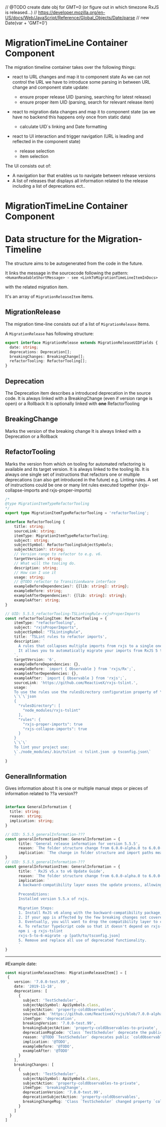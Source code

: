  // @TODO create date obj for GMT+0 (or figure out in which timezone RxJS is released...)
    // https://developer.mozilla.org/en-US/docs/Web/JavaScript/Reference/Global_Objects/Date/parse
    // new Date(var + 'GMT+0')
   
# MigrationTimeLine Container Component

The migration timeline container takes over the following things: 

- react to URL changes and map it to component state
As we can not control the URL we have to introduce some parsing in between URL change and component state update: 
  - ensure proper release UID (parsing, searching for latest release)
  - ensure proper item UID (parsing, search for relevant release item)
  
- react to migration data changes and map it to component state (as we have no backend this happens only once from static data)
  - calculate UID`s linking and Date formatting

- react to UI interaction and trigger navigation (URL is leading and reflected in the component state)
  - release selection 
  - item selection

The UI consists out of:
- A navigation bar that enables us to navigate between release versions
- A list of releases that displays all information related to the release including a list of deprecations ect..

# MigrationTimeLine Container Component



# Data structure for the Migration-Timeline
The structure aims to be autogenerated from the code in the future.

It links the message in the sourcecode following the pattern:
`<HumanReadableShortMessage> - see <LinkToMigrationTimeLineItemInDocs>`

with the related migration item.

It's an array of `MigrationReleaseItem` items.

## MigrationRelease

The migration time-line consists out of a list of `MigrationRelease` items.

A `MigrationRelease` has following structure:
```typescript
export interface MigrationRelease extends MigrationReleaseUIDFields {
  date: string;
  deprecations: Deprecation[];
  breakingChanges: BreakingChange[];
  refactorTooling: RefactorTooling[];
}
```

## Deprecation
The Deprecation item describes a introduced deprecation in the source code.
It is always     linked with a BreakingChange (even if version range is open) or a Rollback
It is optionally linked with **one** RefactorTooling

## BreakingChange
Marks the version of the breaking change
It is always linked with a Deprecation or a Rollback

## RefactorTooling
Marks the version from which on tooling for automated refactoring is available and its target version.
It is always linked to the tooling lib.
It is always one single set of instructions 
that refactors one or multiple deprecations (can also get introduced in the future) 
e.g. Linting rules. A set of instructions could be
one or many lint rules executed together (rxjs-collapse-imports and rxjs-proper-imports)

```typescript
/*
@type MigrationItemTypeRefactorTooling
*/
export type MigrationItemTypeRefactorTooling = 'refactorTooling';

interface RefactorTooling {
    title: string;
    sourceLink: string;
    itemType: MigrationItemTypeRefactorTooling;
    subject: string;
    subjectSymbol: RefactorToolingSubjectSymbols;
    subjectAction?: string;
    // Version range to refactor to e.g. v6.
    targetVersion: string;
    // What will the tooling do.
    description: string;
    // How can I use it
    usage: string;
    // @TODO refactor to TransitionAware interface
    exampleBeforeDependencies?: {[lib: string]: string};
    exampleBefore: string;
    exampleAfterDependencies?: {[lib: string]: string};
    exampleAfter: string;
}

// UID: 5.5.5_refactorTooling-TSLintingRule-rxjsProperImports
const refactorToolingItem: RefactorTooling = {
    itemType: "refactorTooling",
    subject: "rxjsProperImports",
    subjectSymbol: "TSLintingRule",
    title: 'TSLint rules to refactor imports',
    description: `
      A rules that collapses multiple imports from rxjs to a single one.
      It allows you to automatically migrate your imports from RxJS 5 to RxJS 6.
    `,
    targetVersion: '6',
    exampleBeforeDependencies: {},
    exampleBefore: `import { Observable } from 'rxjs/Rx';`,
    exampleAfterDependencies: {},
    exampleAfter: `import { Observable } from 'rxjs';`,
    sourceLink: 'https://github.com/ReactiveX/rxjs-tslint.',
    usage: `
    To use the rules use the rulesDirectory configuration property of \`tslint.json\`:
    \`\`\`json
    {
      "rulesDirectory": [
        "node_modules/rxjs-tslint"
      ],
      "rules": {
        "rxjs-proper-imports": true
        "rxjs-collapse-imports": true
      }
    }
    \`\`\`
    To lint your project use:
    \`./node_modules/.bin/tslint -c tslint.json -p tsconfig.json\`
    `
}
```

## GeneralInformation
Gives information about 
It is one or multiple manual steps or pieces of information related to ??a version??

```typescript

interface GeneralInformation {
  title: string;
  reason: string;
  implication: string;
}

// UID: 5.5.5_generalInformation-???
const generalInformationItem: GeneralInformation = {
      title: 'General release information for version 5.5.5',
      reason: `The folder structure change from 6.0.0-alpha.0 to 6.0.0-alpha.1 to reduce the number of different import paths.`,
      implication: `The change in folder structure and import paths means for the caller to refactor the imports to the new way.`
}
// UID: 5.5.5_generalInformation-???
const generalInformationItem: GeneralInformation = {
      title: ' RxJS v5.x to v6 Update Guide',
      reason: `The folder structure change from 6.0.0-alpha.0 to 6.0.0-alpha.1 to reduce the number of different import paths.`,
      implication: `    
      A backward-compatibility layer eases the update process, allowing you to keep your apps working while you address most code changes at your own pace. The overall process can be carried out in stages:
      
      Preconditions:
      Installed version 5.5.x of rxjs.
      
      Migration Steps:
      1. Install RxJS v6 along with the backward-compatibility package, rxjs-compat.
      2. If your app is affected by the few breaking changes not covered by rxjs-compat, update the affected code according to the instructions provided below.
      3. Eventually, you will want to drop the compatibility layer to complete the update to RxJS v6. Doing so will significantly decrease the size of your apps. 
      4. To refactor TypeScript code so that it doesn't depend on rxjs-compat, you can use rxjs-tslint.
      npm i -g rxjs-tslint
      rxjs-5-to-6-migrate -p [path/to/tsconfig.json]
      5. Remove and replace all use of deprecated functionality.
      `
}

```

---

#Example date:

```typescript
const migrationReleaseItems: MigrationReleaseItem[] = [
 {
    version: '7.0.0-test.99',
    date: '2019-11-18',
    deprecations: [
      {
        subject: 'TestScheduler',
        subjectApiSymbol: ApiSymbols.class,
        subjectAction: 'property-coldObservables',
        sourceLink: 'https://github.com/ReactiveX/rxjs/blob/7.0.0-alpha.0/src/internal/testing/TestScheduler.ts#L44',
        itemType: 'deprecation',
        breakingVersion: '7.0.0-test.99',
        breakingSubjectAction: 'property-coldObservables-to-private',
        deprecationMsgCode: 'Class `TestScheduler` deprecate the public property `coldObservables`',
        reason: '@TODO `TestScheduler` deprecates public `coldObservables` property and makes it protected as it is and internal.',
        implication: '@TODO',
        exampleBefore: '@TODO',
        exampleAfter: '@TODO'
      }
    ],
    breakingChanges: [
      {
        subject: 'TestScheduler',
        subjectApiSymbol: ApiSymbols.class,
        subjectAction: 'property-coldObservables-to-private',
        itemType: 'breakingChange',
        deprecationVersion: '7.0.0-test.99',
        deprecationSubjectAction: 'property-coldObservables',
        breakingChangeMsg: 'Class `TestScheduler` changed property `coldObservables` to private'
      }
    ]
  }
]
```
